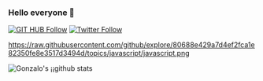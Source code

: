 ### Hello everyone 👋

[![GIT HUB Follow](https://img.shields.io/github/followers/gnieto11?label=1&style=social)](https://github.com/gnieto11)
[![Twitter Follow](https://img.shields.io/twitter/follow/gonzalonietot?style=social)](https://twitter.com/gonzalonietot)

https://raw.githubusercontent.com/github/explore/80688e429a7d4ef2fca1e82350fe8e3517d3494d/topics/javascript/javascript.png

![Gonzalo's ¡¡github stats](https://github-readme-stats.vercel.app/api?username=gnieto11&show_icons=true&theme=highcontrast)

